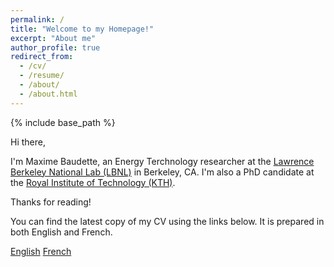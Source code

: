 ```yaml
---
permalink: /
title: "Welcome to my Homepage!"
excerpt: "About me"
author_profile: true
redirect_from:
  - /cv/
  - /resume/
  - /about/
  - /about.html
---
```

{% include base_path %}
<script src="{{ base_path }}/assets/js/vendor/jquery/jquery.min.js"></script>
<script src="{{ base_path }}/assets/js/plugins/moment.min.js"></script>

Hi there,

I'm Maxime Baudette, an Energy Terchnology researcher at the [Lawrence Berkeley National Lab (LBNL)](https://eta.lbl.gov/people/Maxime-Baudette) in Berkeley, CA. I'm also a PhD candidate at the [Royal Institute of Technology (KTH)](https:/www.kth.se).

Thanks for reading!

You can find the latest copy of my CV using the links below. It is prepared in both English and French.

<div>
      <a class="btn cv-en-download" role="button" title="Download my CV in English" href="https://github.com/MaximeBaudette/MaximeBaudette.github.io/releases/latest">English</a>
      <a class="btn cv-fr-download" role="button" title="Download my CV in French" href="https://github.com/MaximeBaudette/MaximeBaudette.github.io/releases/latest">French</a>
</div>

<script type="text/javascript">
    $(document).ready(function () {
        GetLatestReleaseInfo();
    });

    function GetLatestReleaseInfo() {
        $.getJSON("https://api.github.com/repos/MaximeBaudette/MaximeBaudette.github.io/releases/latest").done(function (release) {
            var cvEn = release.assets[0];
            var cvFr = release.assets[1];
            $(".cv-en-download").attr("href", cvEn.browser_download_url);
            $(".cv-fr-download").attr("href", cvFr.browser_download_url);
        });
    }
</script>



